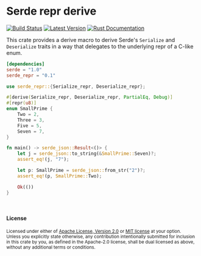 Serde repr derive
=================

[![Build Status](https://img.shields.io/github/workflow/status/dtolnay/serde-repr/CI/master)](https://github.com/dtolnay/serde-repr/actions?query=branch%3Amaster)
[![Latest Version](https://img.shields.io/crates/v/serde_repr.svg)](https://crates.io/crates/serde_repr)
[![Rust Documentation](https://img.shields.io/badge/api-rustdoc-blue.svg)](https://docs.rs/serde_repr)

This crate provides a derive macro to derive Serde's `Serialize` and
`Deserialize` traits in a way that delegates to the underlying repr of a C-like
enum.

```toml
[dependencies]
serde = "1.0"
serde_repr = "0.1"
```

```rust
use serde_repr::{Serialize_repr, Deserialize_repr};

#[derive(Serialize_repr, Deserialize_repr, PartialEq, Debug)]
#[repr(u8)]
enum SmallPrime {
    Two = 2,
    Three = 3,
    Five = 5,
    Seven = 7,
}

fn main() -> serde_json::Result<()> {
    let j = serde_json::to_string(&SmallPrime::Seven)?;
    assert_eq!(j, "7");

    let p: SmallPrime = serde_json::from_str("2")?;
    assert_eq!(p, SmallPrime::Two);

    Ok(())
}
```

<br>

#### License

<sup>
Licensed under either of <a href="LICENSE-APACHE">Apache License, Version
2.0</a> or <a href="LICENSE-MIT">MIT license</a> at your option.
</sup>

<br>

<sub>
Unless you explicitly state otherwise, any contribution intentionally submitted
for inclusion in this crate by you, as defined in the Apache-2.0 license, shall
be dual licensed as above, without any additional terms or conditions.
</sub>
